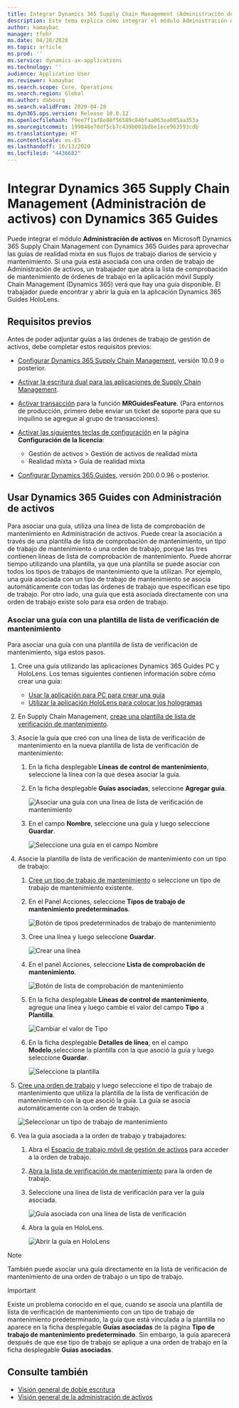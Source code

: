```yaml
---
title: Integrar Dynamics 365 Supply Chain Management (Administración de activos) con Dynamics 365 Guides
description: Este tema explica cómo integrar el módulo Administración de activos en Microsoft Dynamics 365 Supply Chain Management con Dynamics 365 Guides para aprovechar las guías de realidad mixta en sus flujos de trabajo diarios de servicio y mantenimiento.
author: kamaybac
manager: tfehr
ms.date: 04/28/2020
ms.topic: article
ms.prod: ''
ms.service: dynamics-ax-applications
ms.technology: ''
audience: Application User
ms.reviewer: kamaybac
ms.search.scope: Core, Operations
ms.search.region: Global
ms.author: dabourq
ms.search.validFrom: 2020-04-28
ms.dyn365.ops.version: Release 10.0.12
ms.openlocfilehash: f9ee7f1af8e88f56589c84bfaa063ea005aa353a
ms.sourcegitcommit: 199848e78df5cb7c439b001bdbe1ece963593cdb
ms.translationtype: HT
ms.contentlocale: es-ES
ms.lasthandoff: 10/13/2020
ms.locfileid: "4436682"
---
```

# <a name="integrate-dynamics-365-supply-chain-management-asset-management-with-dynamics-365-guides"></a>Integrar Dynamics 365 Supply Chain Management (Administración de activos) con Dynamics 365 Guides

Puede integrar el módulo **Administración de activos** en Microsoft Dynamics 365 Supply Chain Management con Dynamics 365 Guides para aprovechar las guías de realidad mixta en sus flujos de trabajo diarios de servicio y mantenimiento. Si una guía está asociada con una orden de trabajo de Administración de activos, un trabajador que abra la lista de comprobación de mantenimiento de órdenes de trabajo en la aplicación móvil Supply Chain Management (Dynamics 365) verá que hay una guía disponible. El trabajador puede encontrar y abrir la guía en la aplicación Dynamics 365 Guides HoloLens.

## <a name="prerequisites"></a>Requisitos previos

Antes de poder adjuntar guías a las órdenes de trabajo de gestión de activos, debe completar estos requisitos previos:

- [Configurar Dynamics 365 Supply Chain Management](../../fin-ops-core/fin-ops/index.md), versión 10.0.9 o posterior.
- [Activar la escritura dual para las aplicaciones de Supply Chain Management](../../fin-ops-core/dev-itpro/data-entities/dual-write/enable-dual-write.md).
- [Activar transacción](../../fin-ops-core/dev-itpro/data-entities/data-entities-data-packages.md#features-flighted-in-data-management-and-enabling-flighted-features) para la función **MRGuidesFeature**. (Para entornos de producción, primero debe enviar un ticket de soporte para que su inquilino se agregue al grupo de transacciones).
- [Activar las siguientes teclas de configuración](https://docs.microsoft.com/dynamicsax-2012/appuser-itpro/license-code-and-configuration-key-reference) en la página **Configuración de la licencia**:

    - Gestión de activos \> Gestión de activos de realidad mixta
    - Realidad mixta \> Guía de realidad mixta

- [Configurar Dynamics 365 Guides](https://docs.microsoft.com/dynamics365/mixed-reality/guides/setup#step-2-create-a-common-data-service-environment-and-install-the-dynamics-365-guides-solution), versión 200.0.0.96 o posterior.

## <a name="use-dynamics-365-guides-with-asset-management"></a>Usar Dynamics 365 Guides con Administración de activos

Para asociar una guía, utiliza una línea de lista de comprobación de mantenimiento en Administración de activos. Puede crear la asociación a través de una plantilla de lista de comprobación de mantenimiento, un tipo de trabajo de mantenimiento o una orden de trabajo, porque las tres contienen líneas de lista de comprobación de mantenimiento. Puede ahorrar tiempo utilizando una plantilla, ya que una plantilla se puede asociar con todos los tipos de trabajos de mantenimiento que la utilizan. Por ejemplo, una guía asociada con un tipo de trabajo de mantenimiento se asocia automáticamente con todas las órdenes de trabajo que especifican ese tipo de trabajo. Por otro lado, una guía que está asociada directamente con una orden de trabajo existe solo para esa orden de trabajo.

### <a name="associate-a-guide-with-a-maintenance-checklist-template"></a>Asociar una guía con una plantilla de lista de verificación de mantenimiento

Para asociar una guía con una plantilla de lista de verificación de mantenimiento, siga estos pasos.

1. Cree una guía utilizando las aplicaciones Dynamics 365 Guides PC y HoloLens. Los temas siguientes contienen información sobre cómo crear una guía:

    - [Usar la aplicación para PC para crear una guía](https://docs.microsoft.com/dynamics365/mixed-reality/guides/pc-app-overview)
    - [Utilizar la aplicación HoloLens para colocar los hologramas](https://docs.microsoft.com/dynamics365/mixed-reality/guides/hololens-app-overview)

1. En Supply Chain Management, [creae una plantilla de lista de verificación de mantenimiento](setup-for-work-orders/job-groups-and-job-types-variants-trades-and-checklists.md#create-a-maintenance-checklist-template).
1. Asocie la guía que creó con una línea de lista de verificación de mantenimiento en la nueva plantilla de lista de verificación de mantenimiento:

    1. En la ficha desplegable **Líneas de control de mantenimiento**, seleccione la línea con la que desea asociar la guía.
    1. En la ficha desplegable **Guías asociadas**, seleccione **Agregar guía**.

        ![Asociar una guía con una línea de lista de verificación de mantenimiento](media/am-guides-integration-add-guide.png "Asociar una guía con una línea de lista de verificación de mantenimiento")

    1. En el campo **Nombre**, seleccione una guía y luego seleccione **Guardar**.

        ![Seleccione una guía en el campo Nombre](media/am-guides-integration-select-guide.png "Seleccione una guía en el campo Nombre")

1. Asocie la plantilla de lista de verificación de mantenimiento con un tipo de trabajo:

    1. [Cree un tipo de trabajo de mantenimiento](setup-for-work-orders/job-groups-and-job-types-variants-trades-and-checklists.md#create-a-maintenance-job-type) o seleccione un tipo de trabajo de mantenimiento existente.
    1. En el Panel Acciones, seleccione **Tipos de trabajo de mantenimiento predeterminados**.

        ![Botón de tipos predeterminados de trabajo de mantenimiento](media/am-guides-integration-job-defaults.png "Botón de tipos predeterminados de trabajo de mantenimiento")

    1. Cree una línea y luego seleccione **Guardar**.

        ![Crear una línea](media/am-guides-integration-add-line.png "Crear una línea")

    1. En el panel Acciones, seleccione **Lista de comprobación de mantenimiento**.

        ![Botón de lista de comprobación de mantenimiento](media/am-guides-integration-maintenance-checklist.png "Botón de lista de comprobación de mantenimiento")

    1. En la ficha desplegable **Líneas de control de mantenimiento**, agregue una línea y luego cambie el valor del campo **Tipo** a **Plantilla**.

        ![Cambiar el valor de Tipo](media/am-guides-integration-checklist-lines.png "Cambiar el valor de Tipo")

    1. En la ficha desplegable **Detalles de línea**, en el campo **Modelo**,seleccione la plantilla con la que asoció la guía y luego seleccione **Guardar**.

        ![Seleccione la plantilla](media/am-guides-integration-checklist-line-details.png "Seleccionar la plantilla")

1. [Cree una orden de trabajo](work-orders/manually-created-workorders.md#create-work-order) y luego seleccione el tipo de trabajo de mantenimiento que utiliza la plantilla de la lista de verificación de mantenimiento con la que asoció la guía. La guía se asocia automáticamente con la orden de trabajo.

    ![Seleccionar un tipo de trabajo de mantenimiento](media/am-guides-integration-create-work-order.png "Seleccionar un tipo de trabajo de mantenimiento")

1. Vea la guía asociada a la orden de trabajo y trabajadores:

    1. Abra el [Espacio de trabajo móvil de gestión de activos](asset-management-mobile-workspace.md) para acceder a la orden de trabajo.
    1. [Abra la lista de verificación de mantenimiento](asset-management-mobile-workspace.md#view-maintenance-checklist-on-a-work-order-job) para la orden de trabajo.
    1. Seleccione una línea de lista de verificación para ver la guía asociada.

        ![Guía asociada con una línea de lista de verificación](media/am-guides-integration-show-guide.png "Guía asociada con una línea de lista de verificación")

    1. Abra la guía en HoloLens.

        ![Abrir la guía en HoloLens](media/am-guides-integration-hololens-select.png "Abrir la guía en HoloLens")

> [!NOTE]
> También puede asociar una guía directamente en la lista de verificación de mantenimiento de una orden de trabajo o un tipo de trabajo.

> [!IMPORTANT]
> Existe un problema conocido en el que, cuando se asocia una plantilla de lista de verificación de mantenimiento con un tipo de trabajo de mantenimiento predeterminado, la guía que está vinculada a la plantilla no aparece en la ficha desplegable **Guías asociadas** de la página **Tipo de trabajo de mantenimiento predeterminado**. Sin embargo, la guía aparecerá después de que ese tipo de trabajo se aplique a una orden de trabajo en la ficha desplegable **Guías asociadas**.

## <a name="see-also"></a>Consulte también

- [Visión general de doble escritura](../../fin-ops-core/dev-itpro/data-entities/dual-write/dual-write-overview.md)
- [Visión general de la administración de activos](index.md)
